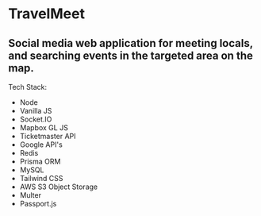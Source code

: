 # TravelMeet
## Social media web application for meeting locals, and searching events in the targeted area on the map.
Tech Stack: 
- Node
- Vanilla JS
- Socket.IO
- Mapbox GL JS
- Ticketmaster API
- Google API's
- Redis
- Prisma ORM
- MySQL
- Tailwind CSS
- AWS S3 Object Storage
- Multer
- Passport.js
